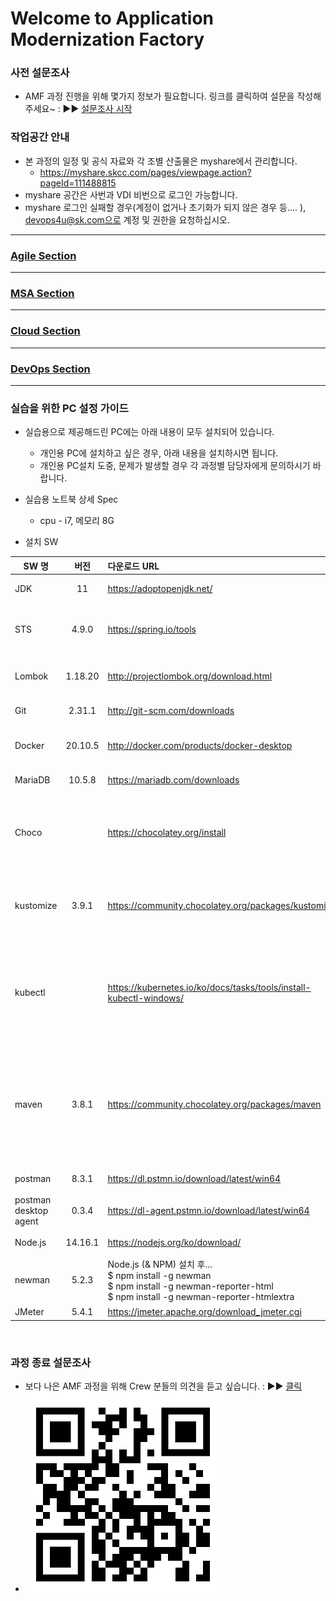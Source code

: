 # Welcome to Application Modernization Factory



### 사전 설문조사
- AMF 과정 진행을 위해 몇가지 정보가 필요합니다. 링크를 클릭하여 설문을 작성해 주세요~ :  ▶︎▶︎ [설문조사 시작](https://url.kr/k7vjf2)

### 작업공간 안내
- 본 과정의 일정 및 공식 자료와 각 조별 산출물은 myshare에서 관리합니다.
  - https://myshare.skcc.com/pages/viewpage.action?pageId=111488815
- myshare 공간은 사번과 VDI 비번으로 로그인 가능합니다.
- myshare 로그인 실패할 경우(계정이 없거나 초기화가 되지 않은 경우 등.... ), devops4u@sk.com으로 계정 및 권한을 요청하십시오.

***
### [ Agile Section](./Agile.md/) 

***

### [ MSA Section ](./MSA.md/) 

***

### [ Cloud Section ](./cloud.md/) 

***

### [ DevOps Section ](./devops.md/) 

***
### 실습을 위한 PC 설정 가이드 

- 실습용으로 제공해드린 PC에는 아래 내용이 모두 설치되어 있습니다.
  - 개인용 PC에 설치하고 싶은 경우, 아래 내용을 설치하시면 됩니다.
  - 개인용 PC설치 도중, 문제가 발생할 경우 각 과정별 담당자에게 문의하시기 바랍니다.

- 실습용 노트북 상세 Spec
  - cpu - i7, 메모리 8G


- 설치 SW

| SW 명 | 버전 | 다운로드 URL |  비고  |
|---|:---:|:---|:---|
| JDK | 11 | https://adoptopenjdk.net/| 자바 개발 도구 오픈소스|
| STS | 4.9.0 | https://spring.io/tools | 이클립스 기반 스프링 애플리케이션 개발 도구 | 
| Lombok | 1.18.20 |  http://projectlombok.org/download.html | 자바 코드 경량화 라이브러리 |
| Git | 2.31.1 | http://git-scm.com/downloads | 소스 형상 관리 도구 |
| Docker | 20.10.5 | http://docker.com/products/docker-desktop | 애플리케이션 컨테이너 관리 도구 |
| MariaDB | 10.5.8 | https://mariadb.com/downloads | 관계형 데이터 베이스 |
| Choco	| | https://chocolatey.org/install	| kustomize 등을 설치하기 위한 목적으로 윈도우 패키지 관리 매니져를 선행 설치 |
| kustomize	| 3.9.1	 | https://community.chocolatey.org/packages/kustomize | 설치 - choco install kustomize <br> 삭제 - choco uninstall kustomize |
| kubectl	| | https://kubernetes.io/ko/docs/tasks/tools/install-kubectl-windows/ | 설치 - choco install kubernetes-cli	<br>< 삭제 - choco uninstall kubernetes-cli |
| maven	| 3.8.1	| https://community.chocolatey.org/packages/maven | * 로컬 환경에서 애플리케이션 빌드 목적으로 설치<br> 설치 - choco install maven	 <br> 삭제 - choco uninstall maven | 
| postman	| 8.3.1	| https://dl.pstmn.io/download/latest/win64	| 기능(API) 테스트 |
| postman desktop agent	| 0.3.4	| https://dl-agent.pstmn.io/download/latest/win64	| 기능(API) 테스트 |
| Node.js	| 14.16.1	| https://nodejs.org/ko/download/	| 기능(API) 테스트 |
| newman	| 5.2.3 |	Node.js (& NPM) 설치 후... <br>$ npm install -g newman <br>$ npm install -g newman-reporter-html <br>$ npm install -g newman-reporter-htmlextra <br> | 기능(API) 테스트 |
| JMeter | 5.4.1 | https://jmeter.apache.org/download_jmeter.cgi | 성능 테스트 |


<br>

### 과정 종료 설문조사

- 보다 나은 AMF 과정을 위해 Crew 분들의 의견을 듣고 싶습니다. :  ▶︎▶︎ [클릭](https://url.kr/dvth1j)
- ![](/images/amf-post-questionaire.png)